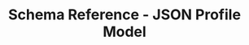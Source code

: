 ---
title: Schema Reference - JSON Profile Model
description: OSCAL Profile Model JSON Schema Reference
permalink: /docs/schemas/oscal-profile-json/
layout: schemas
sidenav: schemas
subnav: true
model: oscal-profile-json
---